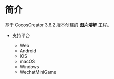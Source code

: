 
# 简介
基于 CocosCreator 3.6.2 版本创建的 **图片溶解** 工程。


* 支持平台

    - Web
    - Android
    - iOS
    - macOS
    - Windows
    - WechatMiniGame